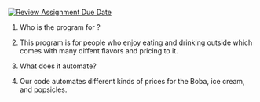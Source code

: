 [![Review Assignment Due Date](https://classroom.github.com/assets/deadline-readme-button-22041afd0340ce965d47ae6ef1cefeee28c7c493a6346c4f15d667ab976d596c.svg)](https://classroom.github.com/a/Y49tTL6w)
1. Who is the program for ?
1.  This program is for people who enjoy eating and drinking outside which comes with many diffent flavors and pricing to it. 




3. What does it automate?
3. Our code automates different kinds of prices for the Boba, ice cream, and popsicles.
   
